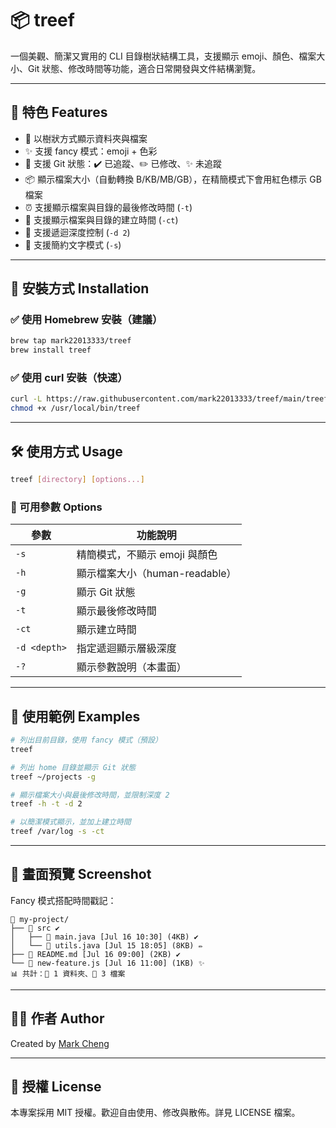 # 📦 treef

一個美觀、簡潔又實用的 CLI 目錄樹狀結構工具，支援顯示 emoji、顏色、檔案大小、Git 狀態、修改時間等功能，適合日常開發與文件結構瀏覽。

---

## 🧩 特色 Features

* 📁 以樹狀方式顯示資料夾與檔案
* ✨ 支援 fancy 模式：emoji + 色彩
* 🧵 支援 Git 狀態：✔️ 已追蹤、✏️ 已修改、✨ 未追蹤
* 📦 顯示檔案大小（自動轉換 B/KB/MB/GB），在精簡模式下會用紅色標示 GB 檔案
* ⏰ 支援顯示檔案與目錄的最後修改時間 (`-t`)
* 📅 支援顯示檔案與目錄的建立時間 (`-ct`)
* 📌 支援遞迴深度控制 (`-d 2`)
* 📄 支援簡約文字模式 (`-s`)

---

## 🚀 安裝方式 Installation

### ✅ 使用 Homebrew 安裝（建議）

```bash
brew tap mark22013333/treef
brew install treef
```

### ✅ 使用 curl 安裝（快速）

```bash
curl -L https://raw.githubusercontent.com/mark22013333/treef/main/treef.sh -o /usr/local/bin/treef
chmod +x /usr/local/bin/treef
```

---

## 🛠️ 使用方式 Usage

```bash
treef [directory] [options...]
```

### 🔧 可用參數 Options

| 參數           | 功能說明                   |
| ------------ | ---------------------- |
| `-s`         | 精簡模式，不顯示 emoji 與顏色     |
| `-h`         | 顯示檔案大小（human-readable） |
| `-g`         | 顯示 Git 狀態              |
| `-t`         | 顯示最後修改時間             |
| `-ct`        | 顯示建立時間                 |
| `-d <depth>` | 指定遞迴顯示層級深度             |
| `-?`         | 顯示參數說明（本畫面）            |

---

## 📌 使用範例 Examples

```bash
# 列出目前目錄，使用 fancy 模式（預設）
treef

# 列出 home 目錄並顯示 Git 狀態
treef ~/projects -g

# 顯示檔案大小與最後修改時間，並限制深度 2
treef -h -t -d 2

# 以簡潔模式顯示，並加上建立時間
treef /var/log -s -ct
```

---

## 📸 畫面預覽 Screenshot

Fancy 模式搭配時間戳記：

```
📂 my-project/
├── 📁 src ✔️
│   ├── 📄 main.java [Jul 16 10:30] (4KB) ✔️
│   └── 📄 utils.java [Jul 15 18:05] (8KB) ✏️
├── 📄 README.md [Jul 16 09:00] (2KB) ✔️
└── 📄 new-feature.js [Jul 16 11:00] (1KB) ✨
📊 共計：📁 1 資料夾、📄 3 檔案
```

---

## 🧑‍💻 作者 Author

Created by [Mark Cheng](https://github.com/mark22013333)

---

## 📄 授權 License

本專案採用 MIT 授權。歡迎自由使用、修改與散佈。詳見 LICENSE 檔案。